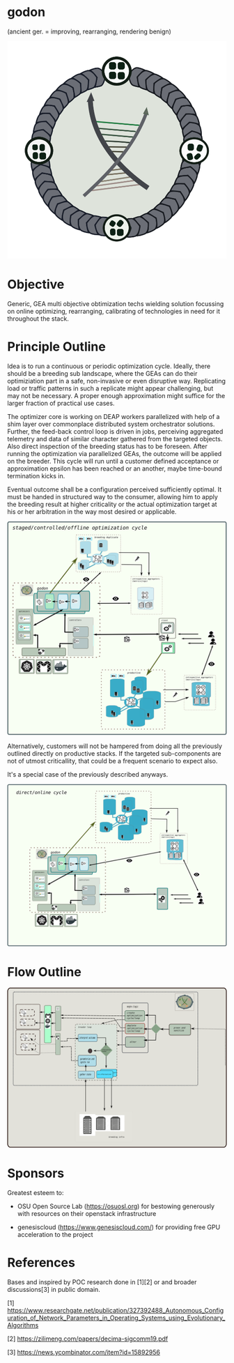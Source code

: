 <!--
Copyright (c) 2019 Matthias Tafelmeier.

This file is part of godon

godon is free software: you can redistribute it and/or modify
it under the terms of the GNU Affero General Public License as
published by the Free Software Foundation, either version 3 of the
License, or (at your option) any later version.

godon is distributed in the hope that it will be useful,
but WITHOUT ANY WARRANTY; without even the implied warranty of
MERCHANTABILITY or FITNESS FOR A PARTICULAR PURPOSE.  See the
GNU Affero General Public License for more details.

You should have received a copy of the GNU Affero General Public License
along with this godon. If not, see <http://www.gnu.org/licenses/>.
-->
# godon
(ancient ger.  = improving, rearranging, rendering benign)

![Logo](https://github.com/cherusk/godon/blob/master/logo.svg?sanitize=true)

# Objective

Generic, GEA multi objective obtimization techs wielding solution focussing on
online optimizing, rearranging, calibrating of technologies in need for it
throughout the stack.

# Principle Outline

Idea is to run a continuous or periodic optimization cycle. Ideally, there
should be a breeding sub landscape, where the GEAs can do their optimiziation
part in a safe, non-invasive or even disruptive way. Replicating load or
traffic patterns in such a replicate might appear challenging, but may not be
necessary. A proper enough approximation might suffice for the larger fraction
of practical use cases.

The optimizer core is working on DEAP workers parallelized with help of a shim
layer over commonplace distributed system orchestrator solutions. Further, the
feed-back control loop is driven in jobs, perceiving aggregated telemetry and
data of similar character gathered from the targeted objects. Also direct
inspection of the breeding status has to be foreseen. After running the
optimization via parallelized GEAs, the outcome will be applied on the breeder.
This cycle will run until a customer defined acceptance or approximation
epsilon has been reached or an another, maybe time-bound termination kicks in.

Eventual outcome shall be a configuration perceived sufficiently optimal.  It
must be handed in structured way to the consumer, allowing him to apply the
breeding result at higher criticality or the actual optimization target at his
or her arbitration in the way most desired or applicable.

![Outline_online](https://github.com/cherusk/godon/blob/master/staged_structure.svg?sanitize=true)

Alternatively, customers will not be hampered from doing all the previously
outlined directly on productive stacks.  If the targeted sub-components are not
of utmost criticallity, that could be a frequent scenario to expect also.

It's a special case of the previously described anyways.

![Outline_staged](https://github.com/cherusk/godon/blob/master/online_structure.svg?sanitize=true)

# Flow Outline

![Flow](https://github.com/cherusk/godon/blob/master/engine_flow.svg?sanitize=true)

# Sponsors

Greatest esteem to:

* OSU Open Source Lab (https://osuosl.org) for bestowing generously with resources on their openstack infrastructure

* genesiscloud (https://www.genesiscloud.com/) for providing free GPU acceleration to the project

# References 

Bases and inspired by POC research done in [1][2] or and broader discussions[3] in public domain.

[1] https://www.researchgate.net/publication/327392488_Autonomous_Configuration_of_Network_Parameters_in_Operating_Systems_using_Evolutionary_Algorithms

[2] https://zilimeng.com/papers/decima-sigcomm19.pdf

[3] https://news.ycombinator.com/item?id=15892956

